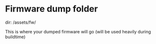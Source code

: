 # Firmware dump folder

dir: /assets/fw/

This is where your dumped firmware will go (will be used heavily during buildtime)